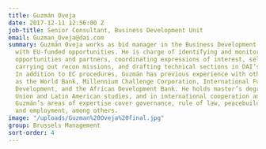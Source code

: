 ```yaml
---
title: Guzmán Oveja
date: 2017-12-11 12:56:00 Z
job-title: Senior Consultant, Business Development Unit
email: Guzman_Oveja@dai.com
summary: Guzmán Oveja works as bid manager in the Business Development Unit, mainly
  with EU-funded opportunities. He is charge of identifying and monitoring new business
  opportunities and partners, coordinating expressions of interest, selecting experts,
  carrying out recon missions, and drafting technical sections in DAI’s proposals.
  In addition to EC procedures, Guzmán has previous experience with other donors such
  as the World Bank, Millennium Challenge Corporation, International Fund for Agricultural
  Development, and the African Development Bank. He holds master’s degrees in European
  Union and Latin American studies, and in international cooperation and communication.
  Guzmán’s areas of expertise cover governance, rule of law, peacebuilding, and trade
  and employment, among others.
image: "/uploads/Guzman%20Oveja%20final.jpg"
group: Brussels Management
sort-order: 4
---
```


